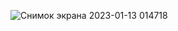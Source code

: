 ![Снимок экрана 2023-01-13 014718](https://user-images.githubusercontent.com/125370994/218761531-dba4de4a-da68-48b6-a7c1-bc1986232f41.png)
